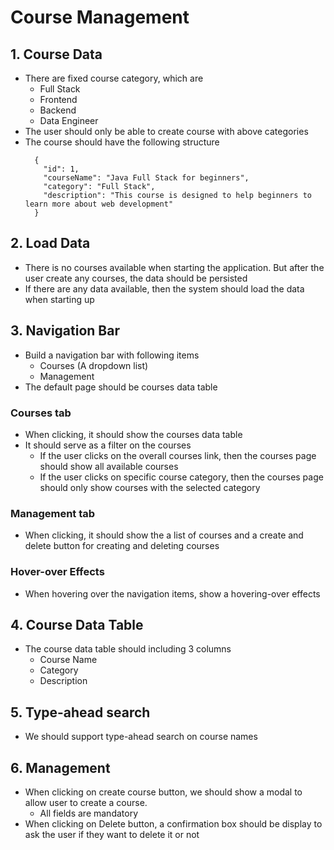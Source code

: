 # Course Management
## 1. Course Data
- There are fixed course category, which are
  - Full Stack
  - Frontend
  - Backend
  - Data Engineer
- The user should only be able to create course with above categories
- The course should have the following structure
  ```
    {
      "id": 1,
      "courseName": "Java Full Stack for beginners",
      "category": "Full Stack",
      "description": "This course is designed to help beginners to learn more about web development"
    }
  ```
## 2. Load Data
- There is no courses available when starting the application. But after the user create any courses, the data should be persisted
- If there are any data available, then the system should load the data when starting up
## 3. Navigation Bar
- Build a navigation bar with following items
  - Courses (A dropdown list)
  - Management
- The default page should be courses data table
### Courses tab
- When clicking, it should show the courses data table
- It should serve as a filter on the courses
  - If the user clicks on the overall courses link, then the courses page should show all available courses
  - If the user clicks on specific course category, then the courses page should only show courses with the selected category
### Management tab
- When clicking, it should show the a list of courses and a create and delete button for creating and deleting courses
### Hover-over Effects
- When hovering over the navigation items, show a hovering-over effects
## 4. Course Data Table
- The course data table should including 3 columns
  - Course Name
  - Category
  - Description
## 5. Type-ahead search
- We should support type-ahead search on course names
## 6. Management
- When clicking on create course button, we should show a modal to allow user to create a course.
  - All fields are mandatory
- When clicking on Delete button, a confirmation box should be display to ask the user if they want to delete it or not